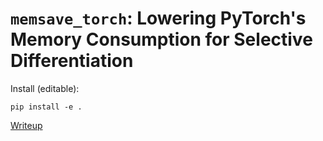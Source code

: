 # `memsave_torch`: Lowering PyTorch's Memory Consumption for Selective Differentiation

Install (editable):
```
pip install -e .
```

[Writeup](memsave_torch/writeup.md)